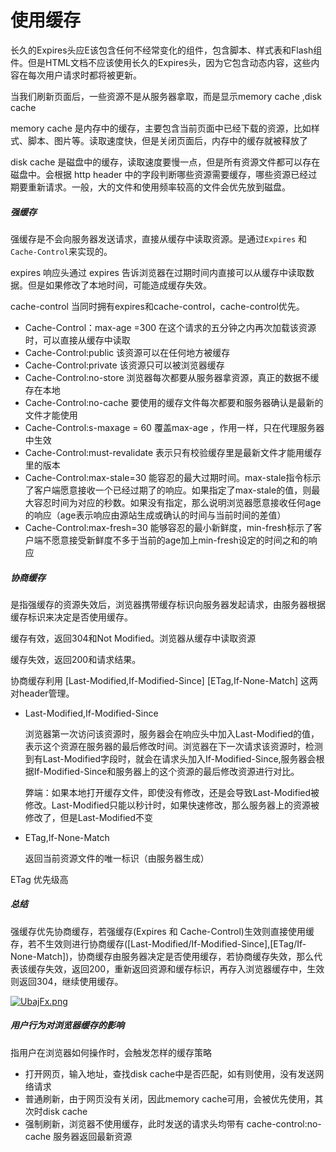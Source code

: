 # 使用缓存

长久的Expires头应E该包含任何不经常变化的组件，包含脚本、样式表和Flash组件。但是HTML文档不应该使用长久的Expires头，因为它包含动态内容，这些内容在每次用户请求时都将被更新。

当我们刷新页面后，一些资源不是从服务器拿取，而是显示memory cache ,disk cache

memory cache 是内存中的缓存，主要包含当前页面中已经下载的资源，比如样式、脚本、图片等。读取速度快，但是关闭页面后，内存中的缓存就被释放了

disk cache 是磁盘中的缓存，读取速度要慢一点，但是所有资源文件都可以存在磁盘中。会根据 http header 中的字段判断哪些资源需要缓存，哪些资源已经过期要重新请求。一般，大的文件和使用频率较高的文件会优先放到磁盘。

##### 强缓存

强缓存是不会向服务器发送请求，直接从缓存中读取资源。是通过`Expires` 和 `Cache-Control`来实现的。

expires 响应头通过 expires 告诉浏览器在过期时间内直接可以从缓存中读取数据。但是如果修改了本地时间，可能造成缓存失效。

cache-control 当同时拥有expires和cache-control，cache-control优先。

* Cache-Control：max-age =300 在这个请求的五分钟之内再次加载该资源时，可以直接从缓存中读取
* Cache-Control:public 该资源可以在任何地方被缓存
* Cache-Control:private 该资源只可以被浏览器缓存
* Cache-Control:no-store 浏览器每次都要从服务器拿资源，真正的数据不缓存在本地
* Cache-Control:no-cache 要使用的缓存文件每次都要和服务器确认是最新的文件才能使用
* Cache-Control:s-maxage = 60 覆盖max-age ，作用一样，只在代理服务器中生效
* Cache-Control:must-revalidate 表示只有校验缓存里是最新文件才能用缓存里的版本
* Cache-Control:max-stale=30 能容忍的最大过期时间。max-stale指令标示了客户端愿意接收一个已经过期了的响应。如果指定了max-stale的值，则最大容忍时间为对应的秒数。如果没有指定，那么说明浏览器愿意接收任何age的响应（age表示响应由源站生成或确认的时间与当前时间的差值）
* Cache-Control:max-fresh=30 能够容忍的最小新鲜度，min-fresh标示了客户端不愿意接受新鲜度不多于当前的age加上min-fresh设定的时间之和的响应

##### 协商缓存

是指强缓存的资源失效后，浏览器携带缓存标识向服务器发起请求，由服务器根据缓存标识来决定是否使用缓存。

缓存有效，返回304和Not Modified。浏览器从缓存中读取资源

缓存失效，返回200和请求结果。

协商缓存利用 [Last-Modified,If-Modified-Since] [ETag,If-None-Match] 这两对header管理。

* Last-Modified,If-Modified-Since

  浏览器第一次访问该资源时，服务器会在响应头中加入Last-Modified的值，表示这个资源在服务器的最后修改时间。浏览器在下一次请求该资源时，检测到有Last-Modified字段时，就会在请求头加入If-Modified-Since,服务器会根据If-Modified-Since和服务器上的这个资源的最后修改资源进行对比。

  弊端：如果本地打开缓存文件，即使没有修改，还是会导致Last-Modified被修改。Last-Modified只能以秒计时，如果快速修改，那么服务器上的资源被修改了，但是Last-Modified不变

  

* ETag,If-None-Match

  返回当前资源文件的唯一标识（由服务器生成）

ETag 优先级高

##### 总结

强缓存优先协商缓存，若强缓存(Expires 和 Cache-Control)生效则直接使用缓存，若不生效则进行协商缓存([Last-Modified/If-Modified-Since],[ETag/If-None-Match])，协商缓存由服务器决定是否使用缓存，若协商缓存失效，那么代表该缓存失效，返回200，重新返回资源和缓存标识，再存入浏览器缓存中，生效则返回304，继续使用缓存。

[![UbajFx.png](https://s1.ax1x.com/2020/07/22/UbajFx.png)](https://imgchr.com/i/UbajFx)

##### 用户行为对浏览器缓存的影响

指用户在浏览器如何操作时，会触发怎样的缓存策略

* 打开网页，输入地址，查找disk cache中是否匹配，如有则使用，没有发送网络请求
* 普通刷新，由于网页没有关闭，因此memory cache可用，会被优先使用，其次时disk cache
* 强制刷新，浏览器不使用缓存，此时发送的请求头均带有 cache-control:no-cache 服务器返回最新资源





